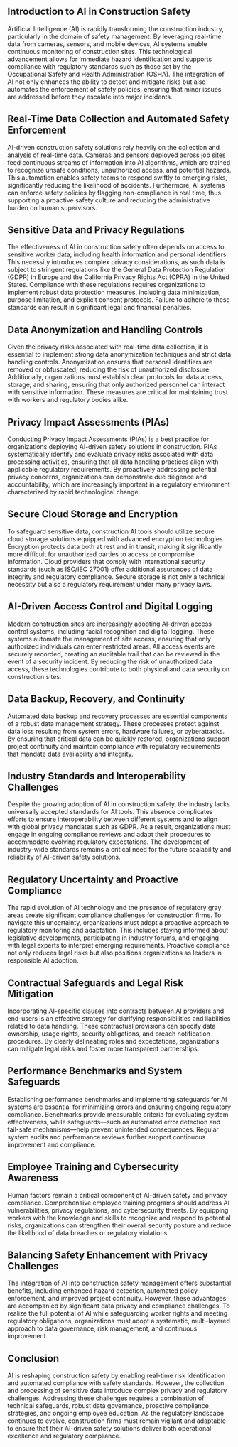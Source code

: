 ## Introduction to AI in Construction Safety
Artificial Intelligence (AI) is rapidly transforming the construction industry, particularly in the domain of safety management. By leveraging real-time data from cameras, sensors, and mobile devices, AI systems enable continuous monitoring of construction sites. This technological advancement allows for immediate hazard identification and supports compliance with regulatory standards such as those set by the Occupational Safety and Health Administration (OSHA). The integration of AI not only enhances the ability to detect and mitigate risks but also automates the enforcement of safety policies, ensuring that minor issues are addressed before they escalate into major incidents.

## Real-Time Data Collection and Automated Safety Enforcement
AI-driven construction safety solutions rely heavily on the collection and analysis of real-time data. Cameras and sensors deployed across job sites feed continuous streams of information into AI algorithms, which are trained to recognize unsafe conditions, unauthorized access, and potential hazards. This automation enables safety teams to respond swiftly to emerging risks, significantly reducing the likelihood of accidents. Furthermore, AI systems can enforce safety policies by flagging non-compliance in real time, thus supporting a proactive safety culture and reducing the administrative burden on human supervisors.

## Sensitive Data and Privacy Regulations
The effectiveness of AI in construction safety often depends on access to sensitive worker data, including health information and personal identifiers. This necessity introduces complex privacy considerations, as such data is subject to stringent regulations like the General Data Protection Regulation (GDPR) in Europe and the California Privacy Rights Act (CPRA) in the United States. Compliance with these regulations requires organizations to implement robust data protection measures, including data minimization, purpose limitation, and explicit consent protocols. Failure to adhere to these standards can result in significant legal and financial penalties.

## Data Anonymization and Handling Controls
Given the privacy risks associated with real-time data collection, it is essential to implement strong data anonymization techniques and strict data handling controls. Anonymization ensures that personal identifiers are removed or obfuscated, reducing the risk of unauthorized disclosure. Additionally, organizations must establish clear protocols for data access, storage, and sharing, ensuring that only authorized personnel can interact with sensitive information. These measures are critical for maintaining trust with workers and regulatory bodies alike.

## Privacy Impact Assessments (PIAs)
Conducting Privacy Impact Assessments (PIAs) is a best practice for organizations deploying AI-driven safety solutions in construction. PIAs systematically identify and evaluate privacy risks associated with data processing activities, ensuring that all data handling practices align with applicable regulatory requirements. By proactively addressing potential privacy concerns, organizations can demonstrate due diligence and accountability, which are increasingly important in a regulatory environment characterized by rapid technological change.

## Secure Cloud Storage and Encryption
To safeguard sensitive data, construction AI tools should utilize secure cloud storage solutions equipped with advanced encryption technologies. Encryption protects data both at rest and in transit, making it significantly more difficult for unauthorized parties to access or compromise information. Cloud providers that comply with international security standards (such as ISO/IEC 27001) offer additional assurances of data integrity and regulatory compliance. Secure storage is not only a technical necessity but also a regulatory requirement under many privacy laws.

## AI-Driven Access Control and Digital Logging
Modern construction sites are increasingly adopting AI-driven access control systems, including facial recognition and digital logging. These systems automate the management of site access, ensuring that only authorized individuals can enter restricted areas. All access events are securely recorded, creating an auditable trail that can be reviewed in the event of a security incident. By reducing the risk of unauthorized data access, these technologies contribute to both physical and data security on construction sites.

## Data Backup, Recovery, and Continuity
Automated data backup and recovery processes are essential components of a robust data management strategy. These processes protect against data loss resulting from system errors, hardware failures, or cyberattacks. By ensuring that critical data can be quickly restored, organizations support project continuity and maintain compliance with regulatory requirements that mandate data availability and integrity.

## Industry Standards and Interoperability Challenges
Despite the growing adoption of AI in construction safety, the industry lacks universally accepted standards for AI tools. This absence complicates efforts to ensure interoperability between different systems and to align with global privacy mandates such as GDPR. As a result, organizations must engage in ongoing compliance reviews and adapt their procedures to accommodate evolving regulatory expectations. The development of industry-wide standards remains a critical need for the future scalability and reliability of AI-driven safety solutions.

## Regulatory Uncertainty and Proactive Compliance
The rapid evolution of AI technology and the presence of regulatory gray areas create significant compliance challenges for construction firms. To navigate this uncertainty, organizations must adopt a proactive approach to regulatory monitoring and adaptation. This includes staying informed about legislative developments, participating in industry forums, and engaging with legal experts to interpret emerging requirements. Proactive compliance not only reduces legal risks but also positions organizations as leaders in responsible AI adoption.

## Contractual Safeguards and Legal Risk Mitigation
Incorporating AI-specific clauses into contracts between AI providers and end-users is an effective strategy for clarifying responsibilities and liabilities related to data handling. These contractual provisions can specify data ownership, usage rights, security obligations, and breach notification procedures. By clearly delineating roles and expectations, organizations can mitigate legal risks and foster more transparent partnerships.

## Performance Benchmarks and System Safeguards
Establishing performance benchmarks and implementing safeguards for AI systems are essential for minimizing errors and ensuring ongoing regulatory compliance. Benchmarks provide measurable criteria for evaluating system effectiveness, while safeguards—such as automated error detection and fail-safe mechanisms—help prevent unintended consequences. Regular system audits and performance reviews further support continuous improvement and compliance.

## Employee Training and Cybersecurity Awareness
Human factors remain a critical component of AI-driven safety and privacy compliance. Comprehensive employee training programs should address AI vulnerabilities, privacy regulations, and cybersecurity threats. By equipping workers with the knowledge and skills to recognize and respond to potential risks, organizations can strengthen their overall security posture and reduce the likelihood of data breaches or regulatory violations.

## Balancing Safety Enhancement with Privacy Challenges
The integration of AI into construction safety management offers substantial benefits, including enhanced hazard detection, automated policy enforcement, and improved project continuity. However, these advantages are accompanied by significant data privacy and compliance challenges. To realize the full potential of AI while safeguarding worker rights and meeting regulatory obligations, organizations must adopt a systematic, multi-layered approach to data governance, risk management, and continuous improvement.

## Conclusion
AI is reshaping construction safety by enabling real-time risk identification and automated compliance with safety standards. However, the collection and processing of sensitive data introduce complex privacy and regulatory challenges. Addressing these challenges requires a combination of technical safeguards, robust data governance, proactive compliance strategies, and ongoing employee education. As the regulatory landscape continues to evolve, construction firms must remain vigilant and adaptable to ensure that their AI-driven safety solutions deliver both operational excellence and regulatory compliance.